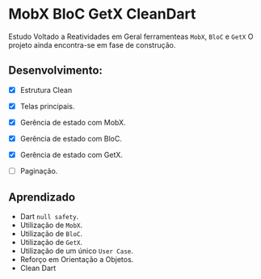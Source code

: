 # MobX BloC GetX CleanDart
 Estudo Voltado a Reatividades em Geral ferramenteas `MobX`, `BloC` e `GetX`
 O projeto ainda encontra-se em fase de construção.


 ## Desenvolvimento:
 - [x] Estrutura Clean
 - [x] Telas principais.
 - [x] Gerência de estado com MobX.
 - [x] Gerência de estado com BloC. 
 - [x] Gerência de estado com GetX.
 - [ ] Paginação.

 
 ## Aprendizado
* Dart `null safety`. 
* Utilização de `MobX`.
* Utilização de `BloC`.
* Utilização de `GetX`.
* Utilização de um único `User Case`.
* Reforço em Orientação a Objetos.
* Clean Dart
